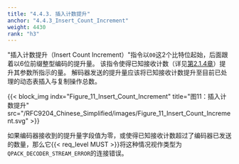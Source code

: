 ```yaml
---
title: "4.4.3. 插入计数提升"
anchor: "4.4.3_Insert_Count_Increment"
weight: 4430
rank: "h3"
---
```


"插入计数提升（Insert Count Increment）"指令以`00`这2个比特位起始，后面跟着以6位前缀整型编码的提升量。
该指令使得已知接收计数（详见[第2.1.4章](#2.1.4_Known_Received_Count)）提升其参数所指示的量。
解码器发送的提升量应该将已知接收计数提升至目前已处理的动态表插入与复制操作总数。

{{< block_img
indx="Figure_11_Insert_Count_Increment"
title="图11：插入计数提升"
src="/RFC9204_Chinese_Simplified/images/Figure_11_Insert_Count_Increment.svg" >}}

如果编码器接收到的提升量字段值为零，或使得已知接收计数超过了编码器已发送的数量，那么它{{< req_level MUST >}}将这种情况视作类型为`QPACK_DECODER_STREAM_ERROR`的连接错误。
